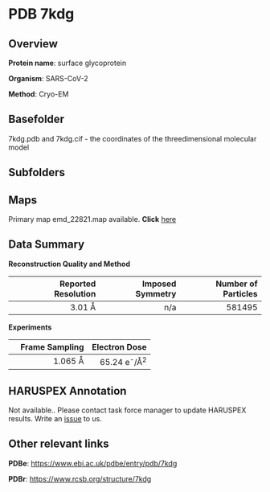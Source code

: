 # PDB 7kdg

## Overview

**Protein name**: surface glycoprotein

**Organism**: SARS-CoV-2

**Method**: Cryo-EM



## Basefolder

7kdg.pdb and 7kdg.cif - the coordinates of the threedimensional molecular model

## Subfolders









## Maps

Primary map emd_22821.map available. **Click** [here](http://ftp.wwpdb.org/pub/emdb/structures/EMD-22821/map/) 

## Data Summary
**Reconstruction Quality and Method**

|   | Reported Resolution | Imposed Symmetry | Number of Particles |
|---|-------------:|----------------:|--------------:|
|   |3.01 Å|n/a|581495|

**Experiments**

|   | Frame Sampling | Electron Dose |
|---|-------------:|----------------:|
|   |1.065 Å|65.24 e<sup>-</sup>/Å<sup>2</sup>|

## HARUSPEX Annotation

Not available.. Please contact task force manager to update HARUSPEX results. Write an [issue](https://github.com/thorn-lab/coronavirus_structural_task_force/issues) to us.

## Other relevant links 
**PDBe**:  https://www.ebi.ac.uk/pdbe/entry/pdb/7kdg
 
**PDBr**: https://www.rcsb.org/structure/7kdg 
